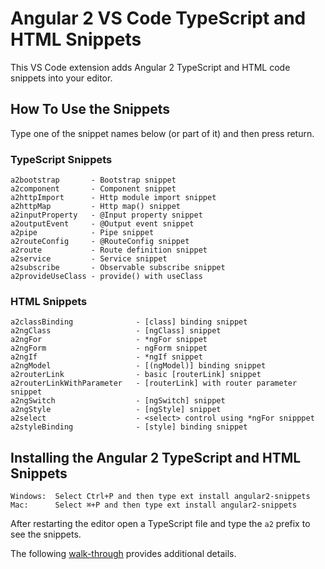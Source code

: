 # Angular 2 VS Code TypeScript and HTML Snippets 

This VS Code extension adds Angular 2 TypeScript and HTML code snippets into your editor.

## How To Use the Snippets

Type one of the snippet names below (or part of it) and then press return.

### TypeScript Snippets

```
a2bootstrap       - Bootstrap snippet
a2component       - Component snippet
a2httpImport      - Http module import snippet
a2httpMap         - Http map() snippet
a2inputProperty   - @Input property snippet
a2outputEvent     - @Output event snippet
a2pipe            - Pipe snippet
a2routeConfig     - @RouteConfig snippet
a2route           - Route definition snippet
a2service         - Service snippet
a2subscribe       - Observable subscribe snippet
a2provideUseClass - provide() with useClass

```

### HTML Snippets

```
a2classBinding              - [class] binding snippet
a2ngClass                   - [ngClass] snippet
a2ngFor                     - *ngFor snippet
a2ngForm                    - ngForm snippet
a2ngIf                      - *ngIf snippet
a2ngModel                   - [(ngModel)] binding snippet
a2routerLink                - basic [routerLink] snippet
a2routerLinkWithParameter   - [routerLink] with router parameter snippet
a2ngSwitch                  - [ngSwitch] snippet
a2ngStyle                   - [ngStyle] snippet
a2select                    - <select> control using *ngFor snipppet
a2styleBinding              - [style] binding snippet

```

## Installing the Angular 2 TypeScript and HTML Snippets

```
Windows:  Select Ctrl+P and then type ext install angular2-snippets
Mac:      Select ⌘+P and then type ext install angular2-snippets 
```

After restarting the editor open a TypeScript file and type the `a2` prefix to see the snippets.

The following [walk-through](https://code.visualstudio.com/docs/editor/extension-gallery) provides additional details.

